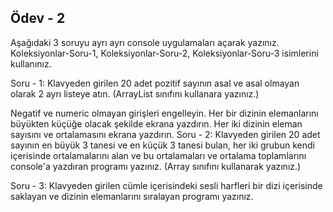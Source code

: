 ## Ödev - 2
Aşağıdaki 3 soruyu ayrı ayrı console uygulamaları açarak yazınız. Koleksiyonlar-Soru-1, Koleksiyonlar-Soru-2, Koleksiyonlar-Soru-3 isimlerini kullanınız.

Soru - 1: Klavyeden girilen 20 adet pozitif sayının asal ve asal olmayan olarak 2 ayrı listeye atın. (ArrayList sınıfını kullanara yazınız.)

Negatif ve numeric olmayan girişleri engelleyin.
Her bir dizinin elemanlarını büyükten küçüğe olacak şekilde ekrana yazdırın.
Her iki dizinin eleman sayısını ve ortalamasını ekrana yazdırın.
Soru - 2: Klavyeden girilen 20 adet sayının en büyük 3 tanesi ve en küçük 3 tanesi bulan, her iki grubun kendi içerisinde ortalamalarını alan ve bu ortalamaları ve ortalama toplamlarını console'a yazdıran programı yazınız. (Array sınıfını kullanarak yazınız.)

Soru - 3: Klavyeden girilen cümle içerisindeki sesli harfleri bir dizi içerisinde saklayan ve dizinin elemanlarını sıralayan programı yazınız.